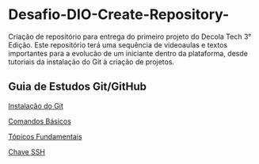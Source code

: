 # Desafio-DIO-Create-Repository-
Criação de repositório para entrega do primeiro projeto do Decola Tech 3° Edição. 
Este repositório terá uma sequência de videoaulas e textos importantes para a evolucão de um iniciante dentro da plataforma, desde tutoriais da instalação do Git à criação de projetos. 

## Guia de Estudos Git/GitHub
[Instalação do Git](https://web.dio.me/course/introducao-ao-git-e-ao-github/learning/014fe14a-dc5a-41ec-9965-755a79694f27?back=/track/decola-tech-3a-edicao&tab=undefined&moduleId=undefined)

[Comandos Básicos](https://web.dio.me/course/introducao-ao-git-e-ao-github/learning/5008950d-a42b-4fc3-813b-fdaeebc86529?back=/track/decola-tech-3a-edicao&tab=undefined&moduleId=undefined)

[Tópicos Fundamentais](https://web.dio.me/course/introducao-ao-git-e-ao-github/learning/0f9c0907-c8dd-4cf4-b9f5-05f5dd486875?back=/track/decola-tech-3a-edicao&tab=undefined&moduleId=undefined)

[Chave SSH](https://web.dio.me/course/introducao-ao-git-e-ao-github/learning/7410b862-1989-421a-a48d-500db5857f53?back=/track/decola-tech-3a-edicao&tab=undefined&moduleId=undefined)

